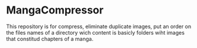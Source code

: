 # MangaCompressor
This repository is for compress, eliminate duplicate images, put an order on the files names of a directory wich content is basicly folders wiht images that constitud chapters of a manga.
